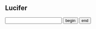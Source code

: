 ## Lucifer
<!DOCTYPE html><html><head>    <title>test_code</title>    <meta charset="utf8"></head><form>    <input type="text" id="input_one">    <input type="button" value="begin" onclick="show_time_button()">    <input type="button" value="end" onclick="End()"></form><script>    function get_time() {          // 获取拼接好的时间        var time = new Date();        var year = time.getFullYear();        var month = time.getMonth()+1;        var day = time.getDate();        var hour = time.getHours();        var minutes = time.getMinutes();        var second = time.getSeconds();        return year+'年'+month+'月'+day+'日'+'     '+hour+':'+minutes+':'+second;    }//    alert(get_time());    function Begin() {               /* 当按下开始按钮时,开始执行这里面的代码,也就是将实时时间显示在文本输入框中*/        var time = get_time();        var input_obj = document.getElementById("input_one");         // 拿到输入框对象        input_obj.value = time;         // 对输入框的内容进行赋值    }    var ID;             // 将ID设置为局部变量,然后在函数中修改他的值    function show_time_button() {        End();        Begin();       // 为了点击按钮实时显示当前时间,所以点击按钮的时候会先执行一下Begin函数        ID = setInterval(Begin,500);       // 间隔某时长循环的执行的某个函数    }    function End() {        clearInterval(ID);//        alert('结束计时!!!')    }</script><body></body></html>
